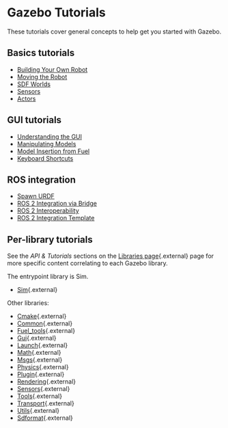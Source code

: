 # Gazebo Tutorials

These tutorials cover general concepts to help get you started with Gazebo.

## Basics tutorials

* [Building Your Own Robot](building_robot)
* [Moving the Robot](moving_robot)
* [SDF Worlds](sdf_worlds)
* [Sensors](sensors)
* [Actors](actors)

## GUI tutorials

* [Understanding the GUI](gui)
* [Manipulating Models](manipulating_models)
* [Model Insertion from Fuel](fuel_insert)
* [Keyboard Shortcuts](hotkeys)

## ROS integration

* [Spawn URDF](spawn_urdf)
* [ROS 2 Integration via Bridge](ros2_integration)
* [ROS 2 Interoperability](ros2_interop)
* [ROS 2 Integration Template](ros_gz_project_template_guide)

## Per-library tutorials

See the *API & Tutorials* sections on the [Libraries page](/libs){.external} page for more specific content correlating to each Gazebo library.

The entrypoint library is Sim.
- [Sim](/api/sim/10/tutorials.html){.external}

Other libraries:
- [Cmake](/api/cmake/5/tutorials.html){.external}
- [Common](/api/common/7/tutorials.html){.external}
- [Fuel_tools](/api/fuel_tools/11/tutorials.html){.external}
- [Gui](/api/gui/10/tutorials.html){.external}
- [Launch](/api/launch/9/tutorials.html){.external}
- [Math](/api/math/9/tutorials.html){.external}
- [Msgs](/api/msgs/12/tutorials.html){.external}
- [Physics](/api/physics/9/tutorials.html){.external}
- [Plugin](/api/plugin/4/tutorials.html){.external}
- [Rendering](/api/rendering/10/tutorials.html){.external}
- [Sensors](/api/sensors/10/tutorials.html){.external}
- [Tools](/api/tools/2/tutorials.html){.external}
- [Transport](/api/transport/15/tutorials.html){.external}
- [Utils](/api/utils/4/tutorials.html){.external}
- [Sdformat](/api/sdformat/16/){.external}

